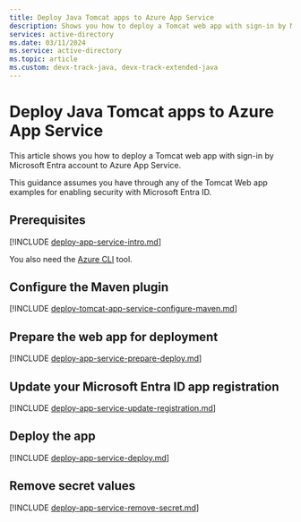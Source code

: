 ```yaml
---
title: Deploy Java Tomcat apps to Azure App Service
description: Shows you how to deploy a Tomcat web app with sign-in by Microsoft Entra account to Azure App Service.
services: active-directory
ms.date: 03/11/2024
ms.service: active-directory
ms.topic: article
ms.custom: devx-track-java, devx-track-extended-java
---
```


# Deploy Java Tomcat apps to Azure App Service

This article shows you how to deploy a Tomcat web app with sign-in by Microsoft Entra account to Azure App Service.

This guidance assumes you have through any of the Tomcat Web app examples for enabling security with Microsoft Entra ID.

## Prerequisites

[!INCLUDE [deploy-app-service-intro.md](includes/deploy-app-service-intro.md)]

You also need the [Azure CLI](/cli/azure/install-azure-cli) tool.

## Configure the Maven plugin

[!INCLUDE [deploy-tomcat-app-service-configure-maven.md](includes/deploy-tomcat-app-service-configure-maven.md)]

## Prepare the web app for deployment

[!INCLUDE [deploy-app-service-prepare-deploy.md](includes/deploy-app-service-prepare-deploy.md)]

## Update your Microsoft Entra ID app registration

[!INCLUDE [deploy-app-service-update-registration.md](includes/deploy-app-service-update-registration.md)]

## Deploy the app

[!INCLUDE [deploy-app-service-deploy.md](includes/deploy-app-service-deploy.md)]

## Remove secret values

[!INCLUDE [deploy-app-service-remove-secret.md](includes/deploy-app-service-remove-secret.md)]
